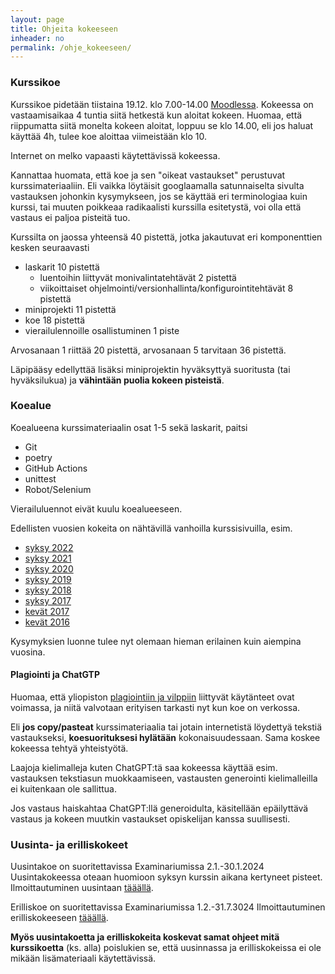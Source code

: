 ```yaml
---
layout: page
title: Ohjeita kokeeseen
inheader: no
permalink: /ohje_kokeeseen/
---
```


### Kurssikoe

Kurssikoe pidetään tiistaina 19.12. klo 7.00-14.00 [Moodlessa](https://moodle.helsinki.fi/course/view.php?id=62240). Kokeessa on vastaamisaikaa 4 tuntia siitä hetkestä kun aloitat kokeen. Huomaa, että riippumatta siitä monelta kokeen aloitat, loppuu se klo 14.00, eli jos haluat käyttää 4h, tulee koe aloittaa viimeistään klo 10.

Internet on melko vapaasti käytettävissä kokeessa. 

Kannattaa huomata, että koe ja sen "oikeat vastaukset" perustuvat kurssimateriaaliin. Eli vaikka löytäisit googlaamalla satunnaiselta sivulta vastauksen johonkin kysymykseen, jos se käyttää eri terminologiaa kuin kurssi, tai muuten poikkeaa radikaalisti kurssilla esitetystä, voi olla että vastaus ei paljoa pisteitä tuo.

Kurssilta on jaossa yhteensä 40 pistettä, jotka jakautuvat eri komponenttien kesken seuraavasti

- laskarit 10 pistettä
  - luentoihin liittyvät monivalintatehtävät 2 pistettä
  - viikoittaiset ohjelmointi/versionhallinta/konfigurointitehtävät 8 pistettä
- miniprojekti 11 pistettä
- koe 18 pistettä
- vierailulennoille osallistuminen 1 piste

Arvosanaan 1 riittää 20 pistettä, arvosanaan 5 tarvitaan 36 pistettä.

Läpipääsy edellyttää lisäksi miniprojektin hyväksyttyä suoritusta (tai hyväksilukua) ja **vähintään puolia kokeen pisteistä**.

### Koealue

Koealueena kurssimateriaalin osat 1-5 sekä laskarit, paitsi

- Git
- poetry
- GitHub Actions
- unittest
- Robot/Selenium

Vierailuluennot eivät kuulu koealueeseen.

Edellisten vuosien kokeita on nähtävillä vanhoilla kurssisivuilla, esim.

- [syksy 2022](/koe2022)
- [syksy 2021](/koe2021)
- [syksy 2020](/koe2020)
- [syksy 2019](/koe2019)
- [syksy 2018](https://github.com/mluukkai/Ohjelmistotuotanto2018)
- [syksy 2017](https://github.com/mluukkai/ohjelmistotuotanto2017)
- [kevät 2017](https://github.com/mluukkai/ohtu2017)
- [kevät 2016](https://github.com/mluukkai/ohtu2016)

Kysymyksien luonne tulee nyt olemaan hieman erilainen kuin aiempina vuosina.

#### Plagiointi ja ChatGTP

Huomaa, että yliopiston [plagiointiin ja vilppiin](https://studies.helsinki.fi/ohjeet/artikkeli/mita-ovat-vilppi-ja-plagiointi) liittyvät käytänteet ovat voimassa, ja niitä valvotaan erityisen tarkasti nyt kun koe on verkossa.

Eli **jos copy/pasteat** kurssimateriaalia tai jotain internetistä löydettyä tekstiä vastaukseksi, **koesuorituksesi hylätään** kokonaisuudessaan. Sama koskee kokeessa tehtyä yhteistyötä.

Laajoja kielimalleja kuten ChatGPT:tä saa kokeessa käyttää esim. vastauksen tekstiasun muokkaamiseen, vastausten generointi kielimalleilla ei kuitenkaan ole sallittua.

Jos vastaus haiskahtaa ChatGPT:llä generoidulta, käsitellään epäilyttävä vastaus ja kokeen muutkin vastaukset opiskelijan kanssa suullisesti.

### Uusinta- ja erilliskokeet

Uusintakoe on suoritettavissa Examinariumissa 2.1.-30.1.2024 Uusintakokeessa oteaan huomioon syksyn kurssin aikana kertyneet pisteet. Ilmoittautuminen uusintaan [tääällä]().

Erilliskoe on suoritettavissa Examinariumissa 1.2.-31.7.3024 Ilmoittautuminen erilliskokeeseen [tääällä]().

**Myös uusintakoetta ja erilliskokeita koskevat samat ohjeet mitä kurssikoetta** (ks. alla) poislukien se, että uusinnassa ja erilliskokeissa ei ole mikään lisämateriaali käytettävissä.
